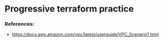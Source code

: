 # Progressive terraform practice

### References:
- https://docs.aws.amazon.com/vpc/latest/userguide/VPC_Scenario1.html

